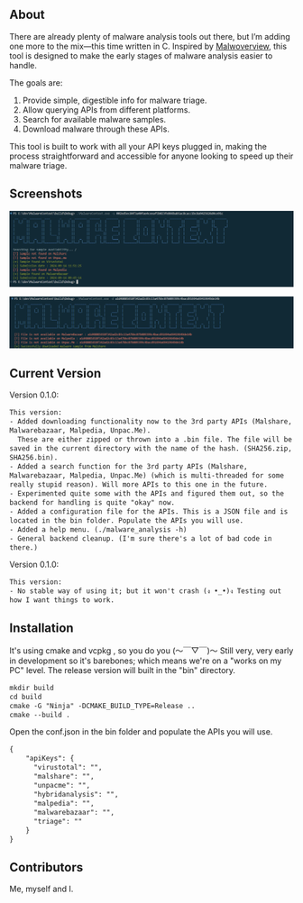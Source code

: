 ## About 
There are already plenty of malware analysis tools out there, but I’m adding one more to the mix—this time written in C. Inspired by [Malwoverview](https://github.com/alexandreborges/malwoverview), this tool is designed to make the early stages of malware analysis easier to handle.

The goals are:

1. Provide simple, digestible info for malware triage.
2. Allow querying APIs from different platforms.
3. Search for available malware samples.
3. Download malware through these APIs.

This tool is built to work with all your API keys plugged in, making the process straightforward and accessible for anyone looking to speed up their malware triage.

## Screenshots

![Search Results](pictures/picture_7_Search_Malware_Update.png)

![Downloaded Files](pictures/picture_8_Download_Malware_Malshare_Update.png)


## Current Version
Version 0.1.0:

```
This version:
- Added downloading functionality now to the 3rd party APIs (Malshare, Malwarebazaar, Malpedia, Unpac.Me).
  These are either zipped or thrown into a .bin file. The file will be saved in the current directory with the name of the hash. (SHA256.zip, SHA256.bin).
- Added a search function for the 3rd party APIs (Malshare, Malwarebazaar, Malpedia, Unpac.Me) (which is multi-threaded for some really stupid reason). Will more APIs to this one in the future.
- Experimented quite some with the APIs and figured them out, so the backend for handling is quite "okay" now. 
- Added a configuration file for the APIs. This is a JSON file and is located in the bin folder. Populate the APIs you will use.
- Added a help menu. (./malware_analysis -h)
- General backend cleanup. (I'm sure there's a lot of bad code in there.)
```

Version 0.1.0:
```
This version: 
- No stable way of using it; but it won't crash (ง •_•)ง Testing out how I want things to work.
```

## Installation
It's using cmake and vcpkg , so you do you (～￣▽￣)～ Still very, very early in development so it's barebones; which means we're on a "works on my PC" level.
The release version will built in the "bin" directory. 
```
mkdir build
cd build
cmake -G "Ninja" -DCMAKE_BUILD_TYPE=Release ..
cmake --build . 
```
Open the conf.json in the bin folder and populate the APIs you will use. 

```
{
    "apiKeys": {
      "virustotal": "",
      "malshare": "",
      "unpacme": "",
      "hybridanalysis": "",
      "malpedia": "",
      "malwarebazaar": "",
      "triage": ""
    }
}

```

## Contributors

Me, myself and I. 




